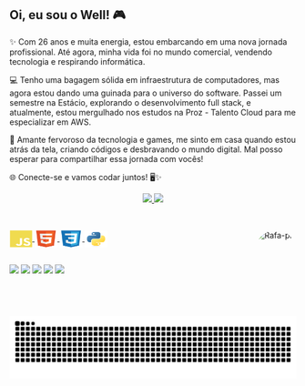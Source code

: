 ## Oi, eu sou o Well! 🎮

✨ Com 26 anos e muita energia, estou embarcando em uma nova jornada profissional. Até agora, minha vida foi no mundo comercial, vendendo tecnologia e respirando informática.

💻 Tenho uma bagagem sólida em infraestrutura de computadores, mas agora estou dando uma guinada para o universo do software. Passei um semestre na Estácio, explorando o desenvolvimento full stack, e atualmente, estou mergulhado nos estudos na Proz - Talento Cloud para me especializar em AWS.

🚀 Amante fervoroso da tecnologia e games, me sinto em casa quando estou atrás da tela, criando códigos e desbravando o mundo digital. Mal posso esperar para compartilhar essa jornada com vocês!

🌐 Conecte-se e vamos codar juntos! 🖥️✨


<div align="center">
  <a href="https://github.com/welsete">
  <img height="150em" src="https://github-readme-stats.vercel.app/api?username=welsete&show_icons=true&theme=radical"/>
  <img height="150em" src="https://github-readme-stats.vercel.app/api/top-langs/?username=welsete&langs_count=7&theme=aura"/>
</div>
  
  ##
  
<div style="display: inline_block"><br>
  <img align="center" alt="Well-Js" height="30" width="40" src="https://raw.githubusercontent.com/devicons/devicon/master/icons/javascript/javascript-plain.svg">
  <img align="center" alt="Well-HTML" height="30" width="40" src="https://raw.githubusercontent.com/devicons/devicon/master/icons/html5/html5-original.svg">
  <img align="center" alt="Well-CSS" height="30" width="40" src="https://raw.githubusercontent.com/devicons/devicon/master/icons/css3/css3-original.svg">
  <img align="center" alt="Well-Python" height="30" width="40" src="https://raw.githubusercontent.com/devicons/devicon/master/icons/python/python-original.svg">
   <img align="right" alt="Rafa-pic" height="150" style="border-radius:50px;" src="https://cdn.discordapp.com/attachments/722184515073736747/1044292698741407784/db138c8e-c573-4ef3-8ee1-e5f7ba292460-profile_image-300x300.png">
</div>

<div> 

##

  <a href="https://instagram.com/welsete" target="_blank"><img src="https://img.shields.io/badge/-Instagram-%23E4405F?style=for-the-badge&logo=instagram&logoColor=white" target="_blank"></a>
 	<a href="https://www.twitch.tv/welsete" target="_blank"><img src="https://img.shields.io/badge/Twitch-9146FF?style=for-the-badge&logo=twitch&logoColor=white" target="_blank"></a>
 <a href="https://discord.gg/b3Br3VB" target="_blank"><img src="https://img.shields.io/badge/Discord-7289DA?style=for-the-badge&logo=discord&logoColor=white" target="_blank"></a> 
  <a href = "mailto:welsete@hotmail.com"><img src="https://img.shields.io/badge/Microsoft_Outlook-0078D4?style=for-the-badge&logo=microsoft-outlook&logoColor=white" target="_blank"></a>
  <a href="https://www.linkedin.com/in/welsete" target="_blank"><img src="https://img.shields.io/badge/-LinkedIn-%230077B5?style=for-the-badge&logo=linkedin&logoColor=white" target="_blank"></a> 
 
   <picture>
  <source media="(prefers-color-scheme: dark)" srcset="https://raw.githubusercontent.com/welsete/welsete/output/github-contribution-grid-snake-dark.svg">
  <source media="(prefers-color-scheme: light)" srcset="https://raw.githubusercontent.com/welsete/welsete/output/github-contribution-grid-snake.svg">
  <img alt="github contribution grid snake animation" src="https://raw.githubusercontent.com/welsete/welsete/output/github-contribution-grid-snake.svg">
</picture>
 
</div>
